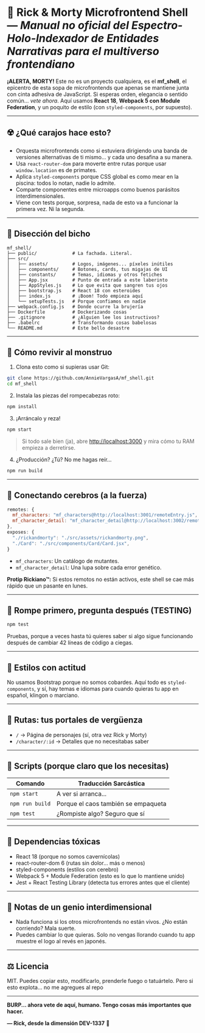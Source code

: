 # 🧨 Rick & Morty Microfrontend Shell — *Manual no oficial del Espectro-Holo-Indexador de Entidades Narrativas para el multiverso frontendiano*

**¡ALERTA, MORTY!** Este no es un proyecto cualquiera, es el **mf_shell**, el epicentro de esta sopa de microfrontends que apenas se mantiene junta con cinta adhesiva de JavaScript. Si esperas orden, elegancia o sentido común... *vete ahora*. Aquí usamos **React 18**, **Webpack 5 con Module Federation**, y un poquito de estilo (con `styled-components`, por supuesto).

---

## ☢️ ¿Qué carajos hace esto?

- Orquesta microfrontends como si estuviera dirigiendo una banda de versiones alternativas de ti mismo... y cada uno desafina a su manera.
- Usa `react-router-dom` para moverte entre rutas porque usar `window.location` es de primates.
- Aplica `styled-components` porque CSS global es como mear en la piscina: todos lo notan, nadie lo admite.
- Comparte componentes entre microapps como buenos parásitos interdimensionales.
- Viene con tests porque, sorpresa, nada de esto va a funcionar la primera vez. Ni la segunda.

---

## 🧬 Disección del bicho

```
mf_shell/
├── public/             # La fachada. Literal.
├── src/
│   ├── assets/         # Logos, imágenes... píxeles inútiles
│   ├── components/     # Botones, cards, tus migajas de UI
│   ├── constants/      # Temas, idiomas y otros fetiches
│   ├── App.jsx         # Punto de entrada a este laberinto
│   ├── AppStyles.js    # Lo que evita que sangren tus ojos
│   ├── bootstrap.js    # React 18 con esteroides
│   ├── index.js        # ¡Boom! Todo empieza aquí
│   └── setupTests.js   # Porque confiamos en nadie
├── webpack.config.js   # Donde ocurre la brujería
├── Dockerfile          # Dockerizando cosas
├── .gitignore          # ¿Alguien lee los instructivos?
├── .babelrc            # Transformando cosas babelosas
└── README.md           # Este bello desastre
```

---

## 🧪 Cómo revivir al monstruo

1. Clona esto como si supieras usar Git:

```bash
git clone https://github.com/AnnieVargasA/mf_shell.git
cd mf_shell
```

2. Instala las piezas del rompecabezas roto:

```bash
npm install
```

3. ¡Arráncalo y reza!

```bash
npm start
```

> Si todo sale bien (ja), abre [http://localhost:3000](http://localhost:3000) y mira cómo tu RAM empieza a derretirse.

4. ¿Producción? ¿Tú? No me hagas reír...

```bash
npm run build
```

---

## 🧠 Conectando cerebros (a la fuerza)

```js
remotes: {
  mf_characters: "mf_characters@http://localhost:3001/remoteEntry.js",
  mf_character_detail: "mf_character_detail@http://localhost:3002/remoteEntry.js",
},
exposes: {
  "./rickandmorty": "./src/assets/rickandmorty.png",
  "./Card": "./src/components/Card/Card.jsx",
}
```

- `mf_characters`: Un catálogo de mutantes.
- `mf_character_detail`: Una lupa sobre cada error genético.

**Protip Rickiano™:** Si estos remotos no están activos, este shell se cae más rápido que un pasante en lunes.

---

## 🧪 Rompe primero, pregunta después (TESTING)

```bash
npm test
```

Pruebas, porque a veces hasta tú quieres saber si algo sigue funcionando después de cambiar 42 líneas de código a ciegas.

---

## 🎨 Estilos con actitud

No usamos Bootstrap porque no somos cobardes. Aquí todo es `styled-components`, y sí, hay temas e idiomas para cuando quieras tu app en español, klingon o marciano.

---

## 🚪 Rutas: tus portales de vergüenza

- `/` → Página de personajes (sí, otra vez Rick y Morty)
- `/character/:id` → Detalles que no necesitabas saber

---

## 🧰 Scripts (porque claro que los necesitas)

| Comando         | Traducción Sarcástica              |
| --------------- | ---------------------------------- |
| `npm start`     | A ver si arranca...                |
| `npm run build` | Porque el caos también se empaqueta |
| `npm test`      | ¿Rompiste algo? Seguro que sí      |

---

## 🧪 Dependencias tóxicas

- React 18 (porque no somos cavernícolas)
- react-router-dom 6 (rutas sin dolor... más o menos)
- styled-components (estilos con cerebro)
- Webpack 5 + Module Federation (esto es lo que lo mantiene unido)
- Jest + React Testing Library (detecta tus errores antes que el cliente)

---

## 📜 Notas de un genio interdimensional

- Nada funciona si los otros microfrontends no están vivos. ¿No están corriendo? Mala suerte.
- Puedes cambiar lo que quieras. Solo no vengas llorando cuando tu app muestre el logo al revés en japonés.

---

## ⚖️ Licencia

MIT. Puedes copiar esto, modificarlo, prenderle fuego o tatuártelo. Pero si esto explota... no me agregues al repo

---

**BURP... ahora vete de aquí, humano. Tengo cosas más importantes que hacer.**

**— Rick, desde la dimensión DEV-1337** 🧪